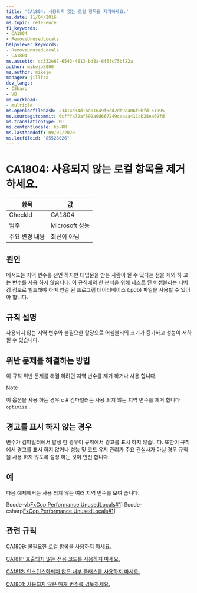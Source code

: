 ```yaml
---
title: 'CA1804: 사용되지 않는 로컬 항목을 제거하세요.'
ms.date: 11/04/2016
ms.topic: reference
f1_keywords:
- CA1804
- RemoveUnusedLocals
helpviewer_keywords:
- RemoveUnusedLocals
- CA1804
ms.assetid: cc332e67-6543-4813-bd8a-6f6fc75bf22a
author: mikejo5000
ms.author: mikejo
manager: jillfra
dev_langs:
- CSharp
- VB
ms.workload:
- multiple
ms.openlocfilehash: 23414d34d1ba01649f6ed2db9a406f0bfd151095
ms.sourcegitcommit: 6cfffa72af599a9d667249caaaa411bb28ea69fd
ms.translationtype: MT
ms.contentlocale: ko-KR
ms.lasthandoff: 09/02/2020
ms.locfileid: "85528026"
---
```

# <a name="ca1804-remove-unused-locals"></a>CA1804: 사용되지 않는 로컬 항목을 제거하세요.

|항목|값|
|-|-|
|CheckId|CA1804|
|범주|Microsoft 성능|
|주요 변경 내용|최신이 아님|

## <a name="cause"></a>원인
메서드는 지역 변수를 선언 하지만 대입문을 받는 사람이 될 수 있다는 점을 제외 하 고는 변수를 사용 하지 않습니다. 이 규칙에의 한 분석을 위해 테스트 된 어셈블리는 디버깅 정보로 빌드해야 하며 연결 된 프로그램 데이터베이스 (.pdb) 파일을 사용할 수 있어야 합니다.

## <a name="rule-description"></a>규칙 설명
사용되지 않는 지역 변수와 불필요한 할당으로 어셈블리의 크기가 증가하고 성능이 저하될 수 있습니다.

## <a name="how-to-fix-violations"></a>위반 문제를 해결하는 방법

이 규칙 위반 문제를 해결 하려면 지역 변수를 제거 하거나 사용 합니다.

> [!NOTE]
> 이 옵션을 사용 하는 경우 c # 컴파일러는 사용 되지 않는 지역 변수를 제거 합니다 `optimize` .

## <a name="when-to-suppress-warnings"></a>경고를 표시 하지 않는 경우
변수가 컴파일러에서 발생 한 경우이 규칙에서 경고를 표시 하지 않습니다. 또한이 규칙에서 경고를 표시 하지 않거나 성능 및 코드 유지 관리가 주요 관심사가 아닐 경우 규칙을 사용 하지 않도록 설정 하는 것이 안전 합니다.

## <a name="example"></a>예
다음 예제에서는 사용 되지 않는 여러 지역 변수를 보여 줍니다.

[!code-vb[FxCop.Performance.UnusedLocals#1](../code-quality/codesnippet/VisualBasic/ca1804-remove-unused-locals_1.vb)]
[!code-csharp[FxCop.Performance.UnusedLocals#1](../code-quality/codesnippet/CSharp/ca1804-remove-unused-locals_1.cs)]

## <a name="related-rules"></a>관련 규칙
[CA1809: 불필요한 로컬 항목을 사용하지 마세요.](../code-quality/ca1809.md)

[CA1811: 호출되지 않는 전용 코드를 사용하지 마세요.](../code-quality/ca1811.md)

[CA1812: 인스턴스화되지 않은 내부 클래스를 사용하지 마세요.](../code-quality/ca1812.md)

[CA1801: 사용되지 않은 매개 변수를 검토하세요.](../code-quality/ca1801.md)
